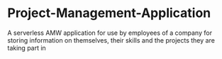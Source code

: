 # Project-Management-Application
 A serverless AMW application for use by employees of a company for storing information on themselves, their skills and the projects they are taking part in
